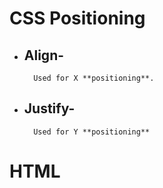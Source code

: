# **CSS Positioning**

 * ## **Align-**

         Used for X **positioning**.

 * ## **Justify-**

         Used for Y **positioning**

# **HTML**